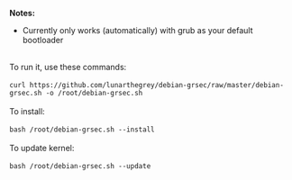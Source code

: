 **Notes:**
* Currently only works (automatically) with grub as your default bootloader
<br />
To run it, use these commands:
<br />
<br />
<code>curl https://github.com/lunarthegrey/debian-grsec/raw/master/debian-grsec.sh -o /root/debian-grsec.sh</code>
<br />
<br />
To install:
<br />
<br />
<code>bash /root/debian-grsec.sh --install</code>
<br />
<br />
To update kernel:
<br />
<br />
<code>bash /root/debian-grsec.sh --update</code>
